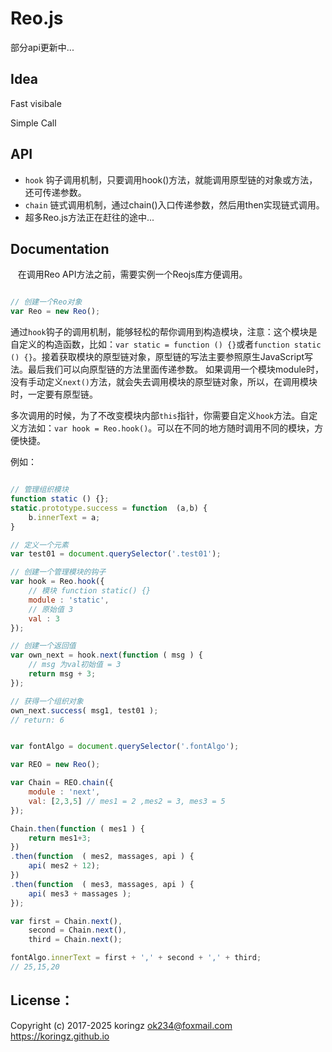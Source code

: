 # Reo.js
部分api更新中...

## Idea
Fast visibale

Simple Call

## API

- `hook` 钩子调用机制，只要调用hook()方法，就能调用原型链的对象或方法，还可传递参数。
- `chain` 链式调用机制，通过chain()入口传递参数，然后用then实现链式调用。
- 超多Reo.js方法正在赶往的途中...

## Documentation

    在调用Reo API方法之前，需要实例一个Reojs库方便调用。
```js

// 创建一个Reo对象
var Reo = new Reo();

```

  通过`hook`钩子的调用机制，能够轻松的帮你调用到构造模块，注意：这个模块是自定义的构造函数，比如：`var static = function () {}`或者`function static () {}`。接着获取模块的原型链对象，原型链的写法主要参照原生JavaScript写法。最后我们可以向原型链的方法里面传递参数。
如果调用一个模块module时，没有手动定义`next()`方法，就会失去调用模块的原型链对象，所以，在调用模块时，一定要有原型链。

  多次调用的时候，为了不改变模块内部`this`指针，你需要自定义`hook`方法。自定义方法如：`var hook = Reo.hook()`。可以在不同的地方随时调用不同的模块，方便快捷。

例如：

```js

// 管理组织模块
function static () {};
static.prototype.success = function  (a,b) {
    b.innerText = a;
}
```

```js
// 定义一个元素
var test01 = document.querySelector('.test01');

// 创建一个管理模块的钩子
var hook = Reo.hook({
    // 模块 function static() {}
    module : 'static', 
    // 原始值 3
    val : 3 
});

// 创建一个返回值
var own_next = hook.next(function ( msg ) {
    // msg 为val初始值 = 3
    return msg + 3; 
});

// 获得一个组织对象
own_next.success( msg1, test01 );
// return: 6 

```

```js

var fontAlgo = document.querySelector('.fontAlgo');

var REO = new Reo();

var Chain = REO.chain({
    module : 'next',
    val: [2,3,5] // mes1 = 2 ,mes2 = 3, mes3 = 5
});

Chain.then(function ( mes1 ) {
    return mes1+3;
})
.then(function  ( mes2, massages, api ) {
    api( mes2 + 12);
})
.then(function  ( mes3, massages, api ) {
    api( mes3 + massages );
});

var first = Chain.next(),
    second = Chain.next(),
    third = Chain.next();

fontAlgo.innerText = first + ',' + second + ',' + third;
// 25,15,20
```

## License：
Copyright (c) 2017-2025 koringz <ok234@foxmail.com> https://koringz.github.io
